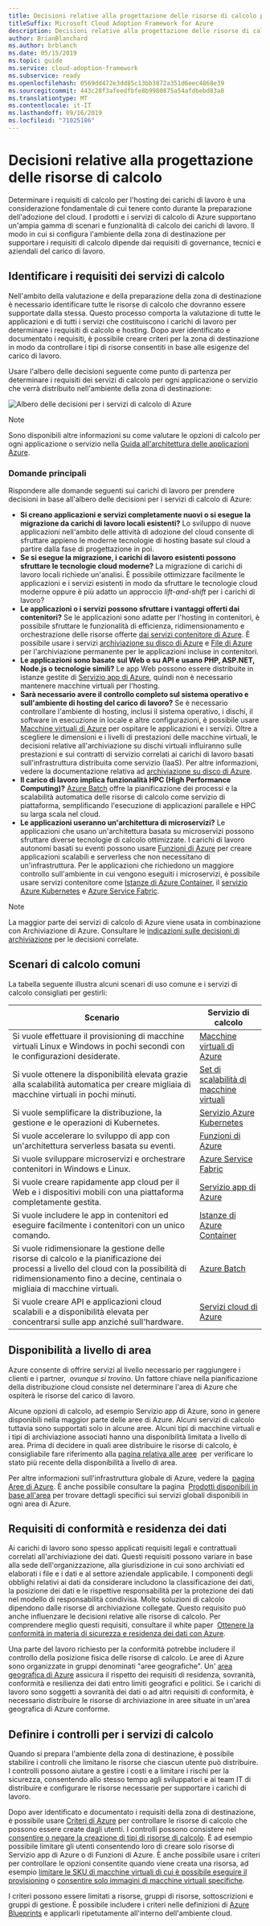 ```yaml
---
title: Decisioni relative alla progettazione delle risorse di calcolo per l'idoneità per Azure
titleSuffix: Microsoft Cloud Adoption Framework for Azure
description: Decisioni relative alla progettazione delle risorse di calcolo per l'idoneità per Azure
author: BrianBlanchard
ms.author: brblanch
ms.date: 05/15/2019
ms.topic: guide
ms.service: cloud-adoption-framework
ms.subservice: ready
ms.openlocfilehash: 0569dd472e3dd85c13bb3872a351d6eec4868e39
ms.sourcegitcommit: 443c28f3afeedfbfe8b9980875a54afdbebd83a8
ms.translationtype: MT
ms.contentlocale: it-IT
ms.lasthandoff: 09/16/2019
ms.locfileid: "71025186"
---
```

# <a name="compute-design-decisions"></a>Decisioni relative alla progettazione delle risorse di calcolo

Determinare i requisiti di calcolo per l'hosting dei carichi di lavoro è una considerazione fondamentale di cui tenere conto durante la preparazione dell'adozione del cloud. I prodotti e i servizi di calcolo di Azure supportano un'ampia gamma di scenari e funzionalità di calcolo dei carichi di lavoro. Il modo in cui si configura l'ambiente della zona di destinazione per supportare i requisiti di calcolo dipende dai requisiti di governance, tecnici e aziendali del carico di lavoro.

## <a name="identify-compute-services-requirements"></a>Identificare i requisiti dei servizi di calcolo

Nell'ambito della valutazione e della preparazione della zona di destinazione è necessario identificare tutte le risorse di calcolo che dovranno essere supportate dalla stessa. Questo processo comporta la valutazione di tutte le applicazioni e di tutti i servizi che costituiscono i carichi di lavoro per determinare i requisiti di calcolo e hosting. Dopo aver identificato e documentato i requisiti, è possibile creare criteri per la zona di destinazione in modo da controllare i tipi di risorse consentiti in base alle esigenze del carico di lavoro.

Usare l'albero delle decisioni seguente come punto di partenza per determinare i requisiti dei servizi di calcolo per ogni applicazione o servizio che verrà distribuito nell'ambiente della zona di destinazione:

![Albero delle decisioni per i servizi di calcolo di Azure](../../_images/ready/compute-decision-tree.png)

> [!NOTE]
> Sono disponibili altre informazioni su come valutare le opzioni di calcolo per ogni applicazione o servizio nella [Guida all'architettura delle applicazioni Azure](https://docs.microsoft.com/azure/architecture/guide/technology-choices/compute-overview).

### <a name="key-questions"></a>Domande principali

Rispondere alle domande seguenti sui carichi di lavoro per prendere decisioni in base all'albero delle decisioni per i servizi di calcolo di Azure:

- **Si creano applicazioni e servizi completamente nuovi o si esegue la migrazione da carichi di lavoro locali esistenti?** Lo sviluppo di nuove applicazioni nell'ambito delle attività di adozione del cloud consente di sfruttare appieno le moderne tecnologie di hosting basate sul cloud a partire dalla fase di progettazione in poi.
- **Se si esegue la migrazione, i carichi di lavoro esistenti possono sfruttare le tecnologie cloud moderne?** La migrazione di carichi di lavoro locali richiede un'analisi. È possibile ottimizzare facilmente le applicazioni e i servizi esistenti in modo da sfruttare le tecnologie cloud moderne oppure è più adatto un approccio *lift-and-shift* per i carichi di lavoro?
- **Le applicazioni o i servizi possono sfruttare i vantaggi offerti dai contenitori?** Se le applicazioni sono adatte per l'hosting in contenitori, è possibile sfruttare le funzionalità di efficienza, ridimensionamento e orchestrazione delle risorse offerte [dai servizi contenitore di Azure](https://azure.microsoft.com/product-categories/containers). È possibile usare i servizi [archiviazione su disco di Azure](https://docs.microsoft.com/azure/virtual-machines/windows/managed-disks-overview) e [File di Azure](https://docs.microsoft.com/azure/storage/files/storage-files-introduction) per l'archiviazione permanente per le applicazioni incluse in contenitori.
- **Le applicazioni sono basate sul Web o su API e usano PHP, ASP.NET, Node.js o tecnologie simili?** Le app Web possono essere distribuite in istanze gestite di [Servizio app di Azure](https://docs.microsoft.com/azure/app-service/overview), quindi non è necessario mantenere macchine virtuali per l'hosting.
- **Sarà necessario avere il controllo completo sul sistema operativo e sull'ambiente di hosting del carico di lavoro?** Se è necessario controllare l'ambiente di hosting, inclusi il sistema operativo, i dischi, il software in esecuzione in locale e altre configurazioni, è possibile usare [Macchine virtuali di Azure](https://azure.microsoft.com/services/virtual-machines) per ospitare le applicazioni e i servizi. Oltre a scegliere le dimensioni e i livelli di prestazioni delle macchine virtuali, le decisioni relative all'archiviazione su dischi virtuali influiranno sulle prestazioni e sui contratti di servizio correlati ai carichi di lavoro basati sull'infrastruttura distribuita come servizio (IaaS). Per altre informazioni, vedere la documentazione relativa ad [archiviazione su disco di Azure](https://docs.microsoft.com/azure/virtual-machines/windows/managed-disks-overview).
- **Il carico di lavoro implica funzionalità HPC (High Performance Computing)?** [Azure Batch](https://docs.microsoft.com/azure/batch/batch-technical-overview) offre la pianificazione dei processi e la scalabilità automatica delle risorse di calcolo come servizio di piattaforma, semplificando l'esecuzione di applicazioni parallele e HPC su larga scala nel cloud.
- **Le applicazioni useranno un'architettura di microservizi?** Le applicazioni che usano un'architettura basata su microservizi possono sfruttare diverse tecnologie di calcolo ottimizzate. I carichi di lavoro autonomi basati su eventi possono usare [Funzioni di Azure](https://docs.microsoft.com/azure/azure-functions/functions-overview) per creare applicazioni scalabili e serverless che non necessitano di un'infrastruttura. Per le applicazioni che richiedono un maggiore controllo sull'ambiente in cui vengono eseguiti i microservizi, è possibile usare servizi contenitore come [Istanze di Azure Container](https://docs.microsoft.com/azure/container-instances/container-instances-overview), il [servizio Azure Kubernetes](https://docs.microsoft.com/azure/aks/intro-kubernetes) e [Azure Service Fabric](https://docs.microsoft.com/azure/service-fabric/service-fabric-overview).

> [!NOTE]
> La maggior parte dei servizi di calcolo di Azure viene usata in combinazione con Archiviazione di Azure. Consultare le [indicazioni sulle decisioni di archiviazione](./storage-guidance.md) per le decisioni correlate.

## <a name="common-compute-scenarios"></a>Scenari di calcolo comuni

La tabella seguente illustra alcuni scenari di uso comune e i servizi di calcolo consigliati per gestirli:

| **Scenario** | **Servizio di calcolo** |
| --- | --- |
| Si vuole effettuare il provisioning di macchine virtuali Linux e Windows in pochi secondi con le configurazioni desiderate. | [Macchine virtuali di Azure](https://azure.microsoft.com/services/virtual-machines) |
| Si vuole ottenere la disponibilità elevata grazie alla scalabilità automatica per creare migliaia di macchine virtuali in pochi minuti. | [Set di scalabilità di macchine virtuali](https://azure.microsoft.com/services/virtual-machine-scale-sets) |
| Si vuole semplificare la distribuzione, la gestione e le operazioni di Kubernetes. | [Servizio Azure Kubernetes](https://azure.microsoft.com/services/kubernetes-service) |
| Si vuole accelerare lo sviluppo di app con un'architettura serverless basata su eventi. | [Funzioni di Azure](https://azure.microsoft.com/services/functions) |
| Si vuole sviluppare microservizi e orchestrare contenitori in Windows e Linux. | [Azure Service Fabric](https://azure.microsoft.com/services/service-fabric) |
| Si vuole creare rapidamente app cloud per il Web e i dispositivi mobili con una piattaforma completamente gestita. | [Servizio app di Azure](https://azure.microsoft.com/services/app-service) |
| Si vuole includere le app in contenitori ed eseguire facilmente i contenitori con un unico comando. | [Istanze di Azure Container](https://azure.microsoft.com/services/container-instances) |
| Si vuole ridimensionare la gestione delle risorse di calcolo e la pianificazione dei processi a livello del cloud con la possibilità di ridimensionamento fino a decine, centinaia o migliaia di macchine virtuali. | [Azure Batch](https://azure.microsoft.com/services/batch) |
| Si vuole creare API e applicazioni cloud scalabili e a disponibilità elevata per concentrarsi sulle app anziché sull'hardware. | [Servizi cloud di Azure](https://azure.microsoft.com/services/cloud-services) |

## <a name="regional-availability"></a>Disponibilità a livello di area

Azure consente di offrire servizi al livello necessario per raggiungere i clienti e i partner,  _ovunque si trovino_. Un fattore chiave nella pianificazione della distribuzione cloud consiste nel determinare l'area di Azure che ospiterà le risorse del carico di lavoro.

Alcune opzioni di calcolo, ad esempio Servizio app di Azure, sono in genere disponibili nella maggior parte delle aree di Azure. Alcuni servizi di calcolo tuttavia sono supportati solo in alcune aree. Alcuni tipi di macchine virtuali e i tipi di archiviazione associati hanno una disponibilità limitata a livello di area. Prima di decidere in quali aree distribuire le risorse di calcolo, è consigliabile fare riferimento alla [pagina relativa alle aree](https://azure.microsoft.com/global-infrastructure/services/?regions=all&products=azure-vmware-cloudsimple,cloud-services,batch,container-instances,app-service,service-fabric,functions,kubernetes-service,virtual-machine-scale-sets,virtual-machines)  per verificare lo stato più recente della disponibilità a livello di area.

Per altre informazioni sull'infrastruttura globale di Azure, vedere la  [pagina Aree di Azure](https://azure.microsoft.com/global-infrastructure/regions). È anche possibile consultare la pagina  [Prodotti disponibili in base all'area](https://azure.microsoft.com/global-infrastructure/services/?regions=all&products=all) per trovare dettagli specifici sui servizi globali disponibili in ogni area di Azure.

## <a name="data-residency-and-compliance-requirements"></a>Requisiti di conformità e residenza dei dati

Ai carichi di lavoro sono spesso applicati requisiti legali e contrattuali correlati all'archiviazione dei dati. Questi requisiti possono variare in base alla sede dell'organizzazione, alla giurisdizione in cui sono archiviati ed elaborati i file e i dati e al settore aziendale applicabile. I componenti degli obblighi relativi ai dati da considerare includono la classificazione dei dati, la posizione dei dati e le rispettive responsabilità per la protezione dei dati nel modello di responsabilità condivisa. Molte soluzioni di calcolo dipendono dalle risorse di archiviazione collegate. Questo requisito può anche influenzare le decisioni relative alle risorse di calcolo. Per comprendere meglio questi requisiti, consultare il white paper  [Ottenere la conformità in materia di sicurezza e residenza dei dati con Azure](https://azure.microsoft.com/resources/achieving-compliant-data-residency-and-security-with-azure).

Una parte del lavoro richiesto per la conformità potrebbe includere il controllo della posizione fisica delle risorse di calcolo. Le aree di Azure sono organizzate in gruppi denominati "aree geografiche". Un' [area geografica di Azure](https://azure.microsoft.com/global-infrastructure/geographies) assicura il rispetto dei requisiti di residenza, sovranità, conformità e resilienza dei dati entro limiti geografici e politici. Se i carichi di lavoro sono soggetti a sovranità dei dati o ad altri requisiti di conformità, è necessario distribuire le risorse di archiviazione in aree situate in un'area geografica di Azure conforme.

## <a name="establish-controls-for-compute-services"></a>Definire i controlli per i servizi di calcolo

Quando si prepara l'ambiente della zona di destinazione, è possibile stabilire i controlli che limitano le risorse che ciascun utente può distribuire. I controlli possono aiutare a gestire i costi e a limitare i rischi per la sicurezza, consentendo allo stesso tempo agli sviluppatori e ai team IT di distribuire e configurare le risorse necessarie per supportare i carichi di lavoro.

Dopo aver identificato e documentato i requisiti della zona di destinazione, è possibile usare [Criteri di Azure](https://docs.microsoft.com/azure/governance/policy/overview) per controllare le risorse di calcolo che possono essere create dagli utenti. I controlli possono consistere nel [consentire o negare la creazione di tipi di risorse di calcolo](https://docs.microsoft.com/azure/governance/policy/samples/allowed-resource-types). È ad esempio possibile limitare gli utenti consentendo loro di creare solo risorse di Servizio app di Azure o di Funzioni di Azure. È anche possibile usare i criteri per controllare le opzioni consentite quando viene creata una risorsa, ad esempio [limitare le SKU di macchine virtuali di cui è possibile eseguire il provisioning](https://docs.microsoft.com/azure/governance/policy/samples/allowed-skus-storage) o [consentire solo immagini di macchine virtuali specifiche](https://docs.microsoft.com/azure/governance/policy/samples/allowed-custom-images).

I criteri possono essere limitati a risorse, gruppi di risorse, sottoscrizioni e gruppi di gestione. È possibile includere i criteri nelle definizioni di [Azure Blueprints](https://docs.microsoft.com/azure/governance/blueprints/overview) e applicarli ripetutamente all'interno dell'ambiente cloud.

